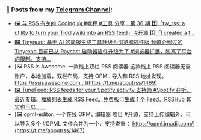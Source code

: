 ### 📰 Posts from my [Telegram Channel](https://t.me/s/aboutrss):
<!-- BLOG-POST-LIST:START -->
- [🖼 与 RSS 有关的 Coding 向 #教程 #工具 分享：第 36 期 1️⃣「tw_rss: a utility to turn your Tiddlywiki into an RSS feed」 #开源 2️⃣「I created a t...](https://t.me/aboutrss/1471)
- [🖼 Tinyread: 基于 AI 的简报生成工具升级为浏览器插件版 频道介绍过的 Tinyread 目前已从 Raycast 启动器插件升级为了 #浏览器扩展，脱离了平台的限制。支持...](https://t.me/aboutrss/1470)
- [🖼 RSS is Awesome: 一款线上双栏 RSS 阅读器 这款线上 RSS 阅读器无需账户，本地加载，双栏布局，支持 OPML 导入和 RSS 地址发现。 https://rssisawesome.com...](https://t.me/aboutrss/1469)
- [🖼 TuneFeed: RSS feeds for your Spotify activity 支持为 #Spotify 在听、最近专辑、播放列表生成 RSS Feed。免费版可生成 1 个 Feed。RSSHub 其实也可以，...](https://t.me/aboutrss/1468)
- [🖼 opml-editor: 一个在线 OPML 编辑器 项目 #开源，支持上传编辑外，可以导入多个 #OPML 文件合并为一个，支持查重： https://opml.imadij.com/](https://t.me/aboutrss/1467)
<!-- BLOG-POST-LIST:END -->

<!--
**AboutRSS/AboutRSS** is a ✨ _special_ ✨ repository because its `README.md` (this file) appears on your GitHub profile.

Here are some ideas to get you started:

- 🔭 I’m currently working on ...
- 🌱 I’m currently learning ...
- 👯 I’m looking to collaborate on ...
- 🤔 I’m looking for help with ...
- 💬 Ask me about ...
- 📫 How to reach me: ...
- 😄 Pronouns: ...
- ⚡ Fun fact: ...
-->

